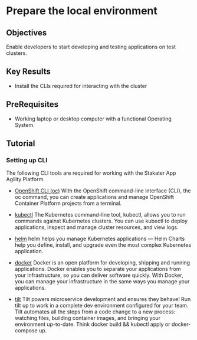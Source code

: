 # Prepare the local environment

## Objectives

Enable developers to start developing and testing applications on test clusters.

## Key Results

- Install the CLIs required for interacting with the cluster

## PreRequisites

- Working laptop or desktop computer with a functional Operating System.

## Tutorial

### Setting up CLI

The following CLI tools are required for working with the Stakater App Agility Platform.

- [OpenShift CLI (oc)](https://docs.openshift.com/container-platform/4.12/cli_reference/openshift_cli/getting-started-cli.html#installing-openshift-cli) With the OpenShift command-line interface (CLI), the oc command, you can create applications and manage OpenShift Container Platform projects from a terminal.

- [kubectl](https://kubernetes.io/docs/tasks/tools/) The Kubernetes command-line tool, kubectl, allows you to run commands against Kubernetes clusters. You can use kubectl to deploy applications, inspect and manage cluster resources, and view logs.

- [helm](https://helm.sh/docs/intro/install/) helm helps you manage Kubernetes applications — Helm Charts help you define, install, and upgrade even the most complex Kubernetes application.

- [docker](https://docs.docker.com/get-docker/) Docker is an open platform for developing, shipping and running applications. Docker enables you to separate your applications from your infrastructure, so you can deliver software quickly. With Docker, you can manage your infrastructure in the same ways you manage your applications.

- [tilt](https://docs.tilt.dev/install.html) Tilt powers microservice development and ensures they behave! Run tilt up to work in a complete dev environment configured for your team. Tilt automates all the steps from a code change to a new process: watching files, building container images, and bringing your environment up-to-date. Think docker build && kubectl apply or docker-compose up.
